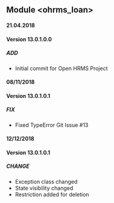 ## Module <ohrms_loan>

#### 21.04.2018
#### Version 13.0.1.0.0
##### ADD
- Initial commit for Open HRMS Project

#### 08/11/2018
#### Version 13.0.1.0.1
##### FIX
- Fixed TypeError Git Issue #13

#### 12/12/2018
#### Version 13.0.1.0.1
##### CHANGE
- Exception class changed
- State visibility changed
- Restriction added for deletion

